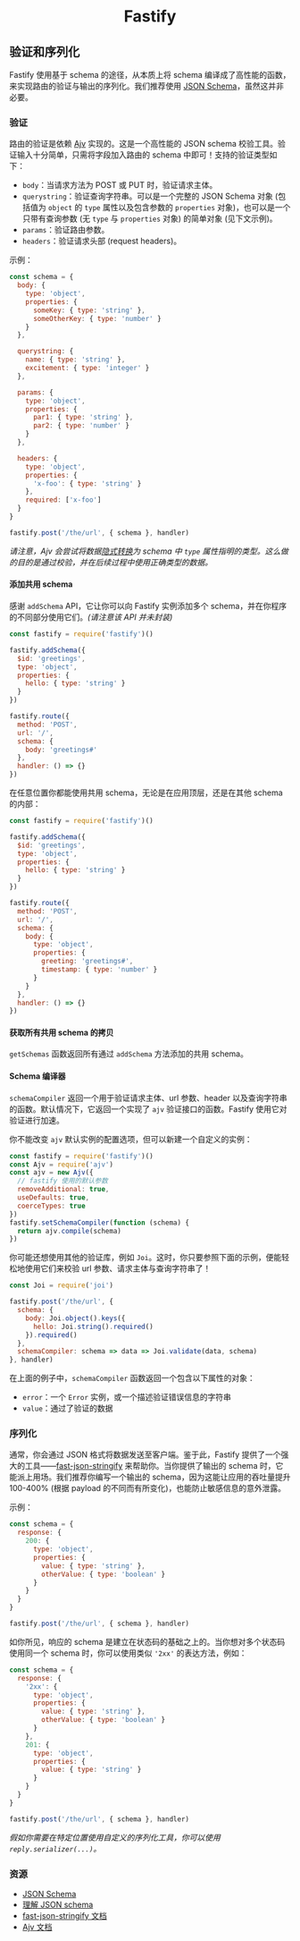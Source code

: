<h1 align="center">Fastify</h1>

## 验证和序列化
Fastify 使用基于 schema 的途径，从本质上将 schema 编译成了高性能的函数，来实现路由的验证与输出的序列化。我们推荐使用 [JSON Schema](http://json-schema.org/)，虽然这并非必要。

<a name="validation"></a>
### 验证
路由的验证是依赖 [Ajv](https://www.npmjs.com/package/ajv) 实现的。这是一个高性能的 JSON schema 校验工具。验证输入十分简单，只需将字段加入路由的 schema 中即可！支持的验证类型如下：
- `body`：当请求方法为 POST 或 PUT 时，验证请求主体。
- `querystring`：验证查询字符串。可以是一个完整的 JSON Schema 对象 (包括值为 `object` 的 `type` 属性以及包含参数的 `properties` 对象)，也可以是一个只带有查询参数 (无 `type` 与 `properties` 对象) 的简单对象 (见下文示例)。
- `params`：验证路由参数。
- `headers`：验证请求头部 (request headers)。

示例：
```js
const schema = {
  body: {
    type: 'object',
    properties: {
      someKey: { type: 'string' },
      someOtherKey: { type: 'number' }
    }
  },

  querystring: {
    name: { type: 'string' },
    excitement: { type: 'integer' }
  },

  params: {
    type: 'object',
    properties: {
      par1: { type: 'string' },
      par2: { type: 'number' }
    }
  },

  headers: {
    type: 'object',
    properties: {
      'x-foo': { type: 'string' }
    },
    required: ['x-foo']
  }
}

fastify.post('/the/url', { schema }, handler)
```
*请注意，Ajv 会尝试将数据[隐式转换](https://github.com/epoberezkin/ajv#coercing-data-types)为 schema 中 `type` 属性指明的类型。这么做的目的是通过校验，并在后续过程中使用正确类型的数据。*

<a name="shared-schema"></a>
#### 添加共用 schema
感谢 `addSchema` API，它让你可以向 Fastify 实例添加多个 schema，并在你程序的不同部分使用它们。*(请注意该 API 并未封装)*
```js
const fastify = require('fastify')()

fastify.addSchema({
  $id: 'greetings',
  type: 'object',
  properties: {
    hello: { type: 'string' }
  }
})

fastify.route({
  method: 'POST',
  url: '/',
  schema: {
    body: 'greetings#'
  },
  handler: () => {}
})
```
在任意位置你都能使用共用 schema，无论是在应用顶层，还是在其他 schema 的内部：
```js
const fastify = require('fastify')()

fastify.addSchema({
  $id: 'greetings',
  type: 'object',
  properties: {
    hello: { type: 'string' }
  }
})

fastify.route({
  method: 'POST',
  url: '/',
  schema: {
    body: {
      type: 'object',
      properties: {
        greeting: 'greetings#',
        timestamp: { type: 'number' }
      }
    }
  },
  handler: () => {}
})
```

<a name="get-shared-schema"></a>
#### 获取所有共用 schema 的拷贝

`getSchemas` 函数返回所有通过 `addSchema` 方法添加的共用 schema。

<a name="schema-compiler"></a>
#### Schema 编译器

`schemaCompiler` 返回一个用于验证请求主体、url 参数、header 以及查询字符串的函数。默认情况下，它返回一个实现了 `ajv` 验证接口的函数。Fastify 使用它对验证进行加速。

你不能改变 `ajv` 默认实例的配置选项，但可以新建一个自定义的实例：

```js
const fastify = require('fastify')()
const Ajv = require('ajv')
const ajv = new Ajv({
  // fastify 使用的默认参数
  removeAdditional: true,
  useDefaults: true,
  coerceTypes: true
})
fastify.setSchemaCompiler(function (schema) {
  return ajv.compile(schema)
})
```

你可能还想使用其他的验证库，例如 `Joi`。这时，你只要参照下面的示例，便能轻松地使用它们来校验 url 参数、请求主体与查询字符串了！

```js
const Joi = require('joi')

fastify.post('/the/url', {
  schema: {
    body: Joi.object().keys({
      hello: Joi.string().required()
    }).required()
  },
  schemaCompiler: schema => data => Joi.validate(data, schema)
}, handler)
```

在上面的例子中，`schemaCompiler` 函数返回一个包含以下属性的对象：
* `error`：一个 `Error` 实例，或一个描述验证错误信息的字符串
* `value`：通过了验证的数据

<a name="serialization"></a>
### 序列化
通常，你会通过 JSON 格式将数据发送至客户端。鉴于此，Fastify 提供了一个强大的工具——[fast-json-stringify](https://www.npmjs.com/package/fast-json-stringify) 来帮助你。当你提供了输出的 schema 时，它能派上用场。我们推荐你编写一个输出的 schema，因为这能让应用的吞吐量提升 100-400% (根据 payload 的不同而有所变化)，也能防止敏感信息的意外泄露。

示例：
```js
const schema = {
  response: {
    200: {
      type: 'object',
      properties: {
        value: { type: 'string' },
        otherValue: { type: 'boolean' }
      }
    }
  }
}

fastify.post('/the/url', { schema }, handler)
```

如你所见，响应的 schema 是建立在状态码的基础之上的。当你想对多个状态码使用同一个 schema 时，你可以使用类似 `'2xx'` 的表达方法，例如：
```js
const schema = {
  response: {
    '2xx': {
      type: 'object',
      properties: {
        value: { type: 'string' },
        otherValue: { type: 'boolean' }
      }
    },
    201: {
      type: 'object',
      properties: {
        value: { type: 'string' }
      }
    }
  }
}

fastify.post('/the/url', { schema }, handler)
```

*假如你需要在特定位置使用自定义的序列化工具，你可以使用 `reply.serializer(...)`。*

<a name="resources"></a>
### 资源
- [JSON Schema](http://json-schema.org/)
- [理解 JSON schema](https://spacetelescope.github.io/understanding-json-schema/)
- [fast-json-stringify 文档](https://github.com/fastify/fast-json-stringify)
- [Ajv 文档](https://github.com/epoberezkin/ajv/blob/master/README.md)
